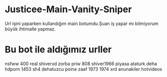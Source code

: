 # Justicee-Main-Vanity-Sniper
Url işini yaparken kullandığım main botumdu.Şuan iş yapar mı bilmiyorum büyük ihtimalle yapmaz.

# Bu bot ile aldığımız urller
nsfww
400
real
shiverxd
zorba
priw
808
shiver1966
piyasa
ataturk
deha
hdporn
1453 
sh4
dehatuzcu
poine
zaaf
1973
1974
xrd
anunakiler
hotvideos
